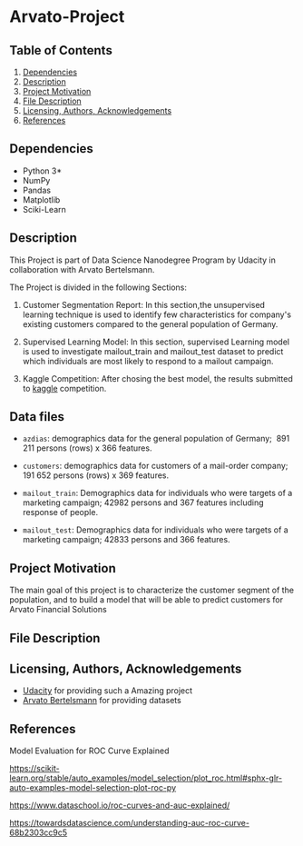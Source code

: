 # Arvato-Project

## Table of Contents

1. [Dependencies]()
2. [Description]()
3. [Project Motivation]()
4. [File Description]()
5. [Licensing, Authors, Acknowledgements]()
6. [References]()
  
## Dependencies

* Python 3* 
* NumPy
* Pandas
* Matplotlib
* Sciki-Learn

## Description
This Project is part of Data Science Nanodegree Program by Udacity in collaboration with Arvato Bertelsmann.

The Project is divided in the following Sections:

1. Customer Segmentation Report: In this section,the unsupervised learning technique is used to identify few characteristics  for company's existing customers compared to the general population of Germany.

2. Supervised Learning Model: In this section, supervised Learning model is used to investigate mailout_train and mailout_test dataset to predict which individuals are most likely to respond to a mailout campaign.

3. Kaggle Competition: After chosing the best model, the results submitted to [kaggle](http://www.kaggle.com/t/21e6d45d4c574c7fa2d868f0e8c83140) competition.

## Data files

* `azdias`: demographics data for the general population of Germany; 
               891 211 persons (rows) x 366 features.
               
* `customers`: demographics data for customers of a mail-order company; 
                191 652 persons (rows) x 369 features.
                
* `mailout_train`: Demographics data for individuals who were targets of a marketing campaign; 
                   42982 persons and 367 features including response of people.
                   
* `mailout_test`: Demographics data for individuals who were targets of a marketing campaign; 
                  42833 persons and 366 features.

## Project Motivation

The main goal of this project is to characterize the customer segment of the population, and to build a model that will be able to predict customers for Arvato Financial Solutions

## File Description




## Licensing, Authors, Acknowledgements

  * [Udacity](https://www.udacity.com/) for providing such a Amazing project
  * [Arvato Bertelsmann](https://www.bertelsmann.com/divisions/arvato/#st-1) for providing datasets


## References 

Model Evaluation for ROC Curve Explained

https://scikit-learn.org/stable/auto_examples/model_selection/plot_roc.html#sphx-glr-auto-examples-model-selection-plot-roc-py

https://www.dataschool.io/roc-curves-and-auc-explained/

https://towardsdatascience.com/understanding-auc-roc-curve-68b2303cc9c5




